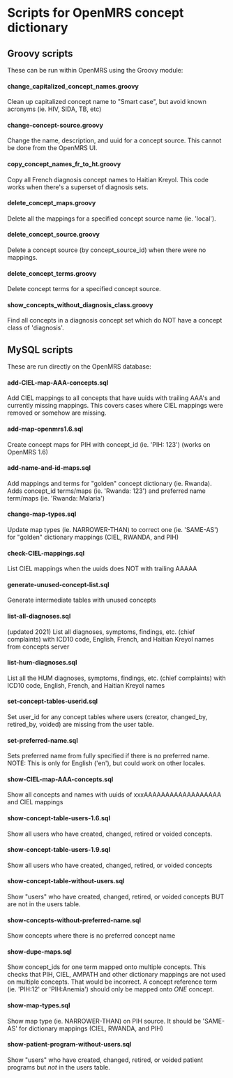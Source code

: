 # Scripts for OpenMRS concept dictionary

## Groovy scripts

These can be run within OpenMRS using the Groovy module:

#### change_capitalized_concept_names.groovy

Clean up capitalized concept name to "Smart case", but avoid known acronyms (ie.  HIV, SIDA, TB, etc)

#### change-concept-source.groovy

Change the name, description, and uuid for a concept source.  This cannot be done from the OpenMRS UI.

#### copy_concept_names_fr_to_ht.groovy

Copy all French diagnosis concept names to Haitian Kreyol.  This code works when there's a superset of diagnosis sets.

#### delete_concept_maps.groovy

Delete all the mappings for a specified concept source name (ie. 'local').

#### delete_concept_source.groovy

Delete a concept source (by concept_source_id) when there were no mappings.

#### delete_concept_terms.groovy

Delete concept terms for a specified concept source.

#### show_concepts_without_diagnosis_class.groovy

Find all concepts in a diagnosis concept set which do NOT have a concept class of 'diagnosis'.



## MySQL scripts

These are run directly on the OpenMRS database:

#### add-CIEL-map-AAA-concepts.sql

Add CIEL mappings to all concepts that have uuids with trailing AAA's and currently missing mappings.  This covers cases where CIEL mappings were removed or somehow are missing.

#### add-map-openmrs1.6.sql

Create concept maps for PIH with concept_id (ie.  'PIH: 123') (works on OpenMRS 1.6)

#### add-name-and-id-maps.sql

Add mappings and terms for "golden" concept dictionary (ie. Rwanda).  Adds concept_id terms/maps (ie. 'Rwanda: 123') and preferred name term/maps (ie. 'Rwanda:  Malaria')

#### change-map-types.sql

Update map types (ie.  NARROWER-THAN) to correct one (ie.  'SAME-AS') for "golden" dictionary mappings (CIEL, RWANDA, and PIH)

#### check-CIEL-mappings.sql

List CIEL mappings when the uuids does NOT with trailing AAAAA

#### generate-unused-concept-list.sql

Generate intermediate tables with unused concepts

#### list-all-diagnoses.sql

(updated 2021) List all diagnoses, symptoms, findings, etc. (chief complaints) with ICD10 code, English, French, and Haitian Kreyol names from concepts server

#### list-hum-diagnoses.sql

List all the HUM diagnoses, symptoms, findings, etc. (chief complaints) with ICD10 code, English, French, and Haitian Kreyol names

#### set-concept-tables-userid.sql

Set user_id for any concept tables where users (creator, changed_by, retired_by, voided) are missing from the user table.

#### set-preferred-name.sql

Sets preferred name from fully specified if there is no preferred name.  NOTE:  This is only for English ('en'), but could work on other locales.

#### show-CIEL-map-AAA-concepts.sql

Show all concepts and names with uuids of xxxAAAAAAAAAAAAAAAAAA and CIEL mappings  

#### show-concept-table-users-1.6.sql

Show all users who have created, changed, retired or voided concepts.

#### show-concept-table-users-1.9.sql

Show all users who have created, changed, retired, or voided concepts

#### show-concept-table-without-users.sql

Show "users" who have created, changed, retired, or voided concepts BUT are not in the users table.

#### show-concepts-without-preferred-name.sql

Show concepts where there is no preferred concept name

#### show-dupe-maps.sql

Show concept_ids for one term mapped onto multiple concepts.  This checks that PIH, CIEL, AMPATH and other dictionary mappings are not used on multiple concepts.  That would be incorrect.  A concept reference term (ie. 'PIH:12' or 'PIH:Anemia') should only be mapped onto *ONE* concept.

#### show-map-types.sql

Show map type (ie.  NARROWER-THAN) on PIH source.  It should be 'SAME-AS' for dictionary mappings (CIEL, RWANDA, and PIH)

#### show-patient-program-without-users.sql

Show "users" who have created, changed, retired, or voided patient programs but *not* in the users table.
